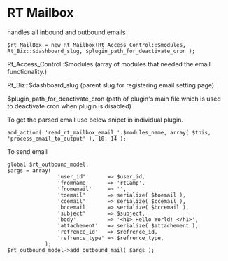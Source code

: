 RT Mailbox
==========

handles  all inbound and outbound emails


```
$rt_MailBox = new Rt_Mailbox(Rt_Access_Control::$modules, Rt_Biz::$dashboard_slug, $plugin_path_for_deactivate_cron );
```
Rt_Access_Control::$modules (array of modules that needed the email functionality.)

Rt_Biz::$dashboard_slug (parent slug for registering email setting page)

$plugin_path_for_deactivate_cron (path of plugin's main file which is used to deactivate cron when plugin is disabled)


To get the parsed email use below snipet in individual plugin.

`add_action( 'read_rt_mailbox_email_'.$modules_name, array( $this, 'process_email_to_output' ), 10, 14 );`


To send email
```
global $rt_outbound_model;
$args = array(
				'user_id'       => $user_id,
				'fromname'      => 'rtCamp',
				'fromemail'     => '',
				'toemail'       => serialize( $toemail ),
				'ccemail'       => serialize( $ccemail ),
				'bccemail'      => serialize( $bccemail ),
				'subject'       => $subject,
				'body'          => '<h1> Hello World! </h1>',
				'attachement'   => serialize( $attachement ),
				'refrence_id'   => $refrence_id,
				'refrence_type' => $refrence_type,
			);
$rt_outbound_model->add_outbound_mail( $args );

```
